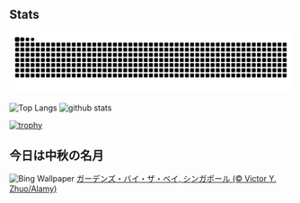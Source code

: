 ## Stats
<picture>
  <source media="(prefers-color-scheme: dark)" srcset="https://raw.githubusercontent.com/ba230t/ba230t/output/github-contribution-grid-snake-dark.svg">
  <source media="(prefers-color-scheme: light)" srcset="https://raw.githubusercontent.com/ba230t/ba230t/output/github-contribution-grid-snake.svg">
  <img alt="github contribution grid snake animation" src="https://raw.githubusercontent.com/ba230t/ba230t/output/github-contribution-grid-snake.svg">
</picture>

<p align="left">
  <img alt="Top Langs" height="150px" src="https://github-readme-stats.vercel.app/api/top-langs/?username=ba230t&layout=compact&theme=transparent" />
  <img alt="github stats" height="150px" src="https://github-readme-stats.vercel.app/api?username=ba230t&theme=transparent" />
</p>

[![trophy](https://github-profile-trophy.vercel.app/?username=ba230t&theme=transparent&column=7)](https://github.com/ryo-ma/github-profile-trophy)


<!-- Bing Wallpaper Start -->
## 今日は中秋の名月
![Bing Wallpaper](https://www.bing.com/th?id=OHR.MidAutumnSingapore_JA-JP4830170317_1920x1080.jpg&rf=LaDigue_1920x1080.jpg&pid=hp)
[ガーデンズ・バイ・ザ・ベイ, シンガポール (© Victor Y. Zhuo/Alamy)](https://www.bing.com/search?q=%E3%82%AC%E3%83%BC%E3%83%87%E3%83%B3%E3%82%BA%E3%83%BB%E3%83%90%E3%82%A4%E3%83%BB%E3%82%B6%E3%83%BB%E3%83%99%E3%82%A4&form=hpcapt&filters=HpDate%3a%2220240916_1500%22)
<!-- Bing Wallpaper End -->
